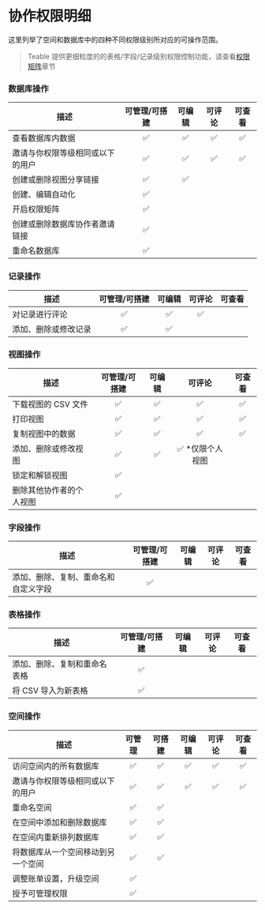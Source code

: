 # 协作权限明细

这里列举了空间和数据库中的四种不同权限级别所对应的可操作范围。

> Teable 提供更细粒度的的表格/字段/记录级别权限控制功能，请查看[权限矩阵](../quan-xian-guan-li.md)章节

### 数据库操作

| 描述                    | 可管理/可搭建 | 可编辑 | 可评论 | 可查看 |
| --------------------- | :-----: | :-: | :-: | :-: |
| 查看数据库内数据 |    ✅    |  ✅  |  ✅  |  ✅  |
| 邀请与你权限等级相同或以下的用户      |    ✅    |  ✅  |  ✅  |  ✅  |
| 创建或删除视图分享链接           |    ✅    |  ✅  |     |     |
| 创建、编辑自动化              |    ✅    |     |     |     |
| 开启权限矩阵                |    ✅    |     |     |     |
| 创建或删除数据库协作者邀请链接       |    ✅    |     |     |     |
| 重命名数据库                |    ✅    |     |     |     |

### 记录操作

| 描述         | 可管理/可搭建 | 可编辑 | 可评论 | 可查看 |
| ---------- | :-----: | :-: | :-: | :-: |
| 对记录进行评论    |    ✅    |  ✅  |  ✅  |     |
| 添加、删除或修改记录 |    ✅    |  ✅  |     |     |

### 视图操作

| 描述           | 可管理/可搭建 | 可编辑 |     可评论    | 可查看 |
| ------------ | :-----: | :-: | :--------: | :-: |
| 下载视图的 CSV 文件 |    ✅    |  ✅  |      ✅     |  ✅  |
| 打印视图         |    ✅    |  ✅  |      ✅     |  ✅  |
| 复制视图中的数据     |    ✅    |  ✅  |      ✅     |  ✅  |
| 添加、删除或修改视图   |    ✅    |  ✅  | ✅ \*仅限个人视图 |     |
| 锁定和解锁视图      |    ✅    |     |            |     |
| 删除其他协作者的个人视图 |    ✅    |     |            |     |

### 字段操作

| 描述                 | 可管理/可搭建 | 可编辑 | 可评论 | 可查看 |
| ------------------ | :-----: | :-: | :-: | :-: |
| 添加、删除、复制、重命名和自定义字段 |    ✅    |     |     |     |

### 表格操作

| 描述             | 可管理/可搭建 | 可编辑 | 可评论 | 可查看 |
| -------------- | :-----: | :-: | :-: | :-: |
| 添加、删除、复制和重命名表格 |    ✅    |     |     |     |
| 将 CSV 导入为新表格   |    ✅    |     |     |     |

### 空间操作

| 描述                     | 可管理 | 可搭建 | 可编辑 | 可评论 | 可查看 |
| ---------------------- | :-: | :-: | :-: | :-: | :-: |
| 访问空间内的所有数据库 |  ✅  |  ✅  |  ✅  |  ✅  |  ✅  |
| 邀请与你权限等级相同或以下的用户       |  ✅  |  ✅  |  ✅  |  ✅  |  ✅  |
| 重命名空间                  |  ✅  |  ✅  |     |     |     |
| 在空间中添加和删除数据库           |  ✅  |  ✅  |     |     |     |
| 在空间内重新排列数据库            |  ✅  |  ✅  |     |     |     |
| 将数据库从一个空间移动到另一个空间      |  ✅  |  ✅  |     |     |     |
| 调整账单设置，升级空间            |  ✅  |     |     |     |     |
| 授予可管理权限                |  ✅  |     |     |     |     |
